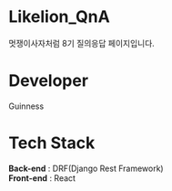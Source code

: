 # Likelion_QnA
멋쟁이사자처럼 8기 질의응답 페이지입니다.

# Developer
Guinness

# Tech Stack
**Back-end** : DRF(Django Rest Framework)<br>
**Front-end** : React


